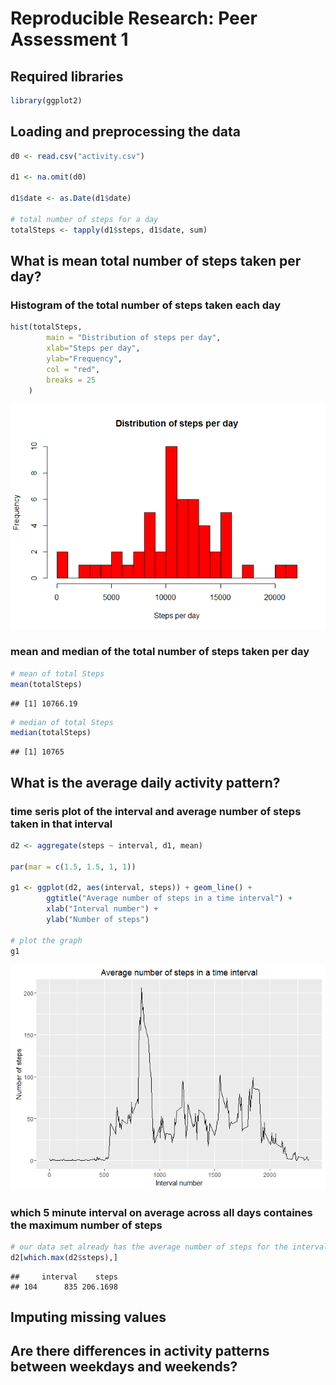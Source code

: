 # Reproducible Research: Peer Assessment 1
## Required libraries

```r
library(ggplot2)
```


## Loading and preprocessing the data

```r
d0 <- read.csv("activity.csv")

d1 <- na.omit(d0)

d1$date <- as.Date(d1$date)

# total number of steps for a day
totalSteps <- tapply(d1$steps, d1$date, sum)
```


## What is mean total number of steps taken per day?
### Histogram of the total number of steps taken each day

```r
hist(totalSteps, 
        main = "Distribution of steps per day", 
        xlab="Steps per day", 
        ylab="Frequency", 
        col = "red", 
        breaks = 25
    )
```

![](PA1_final_files/figure-html/unnamed-chunk-3-1.png) 


### mean and median of the total number of steps taken per day

```r
# mean of total Steps
mean(totalSteps)
```

```
## [1] 10766.19
```


```r
# median of total Steps
median(totalSteps)
```

```
## [1] 10765
```


## What is the average daily activity pattern?

### time seris plot of the interval and average number of steps taken in that interval 


```r
d2 <- aggregate(steps ~ interval, d1, mean)

par(mar = c(1.5, 1.5, 1, 1))

g1 <- ggplot(d2, aes(interval, steps)) + geom_line() +
        ggtitle("Average number of steps in a time interval") +
        xlab("Interval number") +
        ylab("Number of steps")

# plot the graph
g1
```

![](PA1_final_files/figure-html/unnamed-chunk-6-1.png) 

### which 5 minute interval on average across all days containes the maximum number of steps

```r
# our data set already has the average number of steps for the interval
d2[which.max(d2$steps),]
```

```
##     interval    steps
## 104      835 206.1698
```



## Imputing missing values




## Are there differences in activity patterns between weekdays and weekends?

